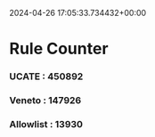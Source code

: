 2024-04-26 17:05:33.734432+00:00
# Rule Counter 
 ### UCATE : 450892

 ### Veneto : 147926

 ### Allowlist : 13930
